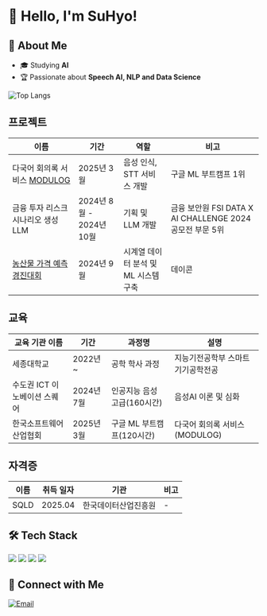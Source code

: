 
<!--
**KimSooHyo/KimSooHyo** is a ✨ _special_ ✨ repository because its `README.md` (this file) appears on your GitHub profile.

Here are some ideas to get you started:

- 🔭 I’m currently working on ...
- 🌱 I’m currently learning ...
- 👯 I’m looking to collaborate on ...
- 🤔 I’m looking for help with ...
- 💬 Ask me about ...
- 📫 How to reach me: ...
- 😄 Pronouns: ...
- ⚡ Fun fact: ...
-->

# 👋 Hello, I'm SuHyo!


## 🚀 About Me
- 🎓 Studying **AI**
- 🏆 Passionate about **Speech AI, NLP and Data Science**

<!--
이 부분은 주석 처리되어 보이지 않습니다.
- 🌱 Currently learning **Reinforcement Learning & Generative AI**
- 💡 Interested in **Building AI models & Open Source Contributions**
-->


![Top Langs](https://github-readme-stats.vercel.app/api/top-langs/?username=KimSooHyo&layout=compact&theme=merko&title_color=navy&bg_color=white)


## 프로젝트
 
 | 이름    | 기간          | 역할             | 비고                 |
 |---------------|--------------------|--------------------|-----------------------------|
 | 다국어 회의록 서비스 [MODULOG](https://github.com/KimSooHyo/MODULOG.git)  | 2025년 3월 | 음성 인식, STT 서비스 개발  | 구글 ML 부트캠프 1위  |
 | 금융 투자 리스크 시나리오 생성 LLM | 2024년 8월 - 2024년 10월 | 기획 및 LLM 개발 | 금융 보안원 FSI DATA X AI CHALLENGE 2024 공모전 부문 5위 |
 | [농산물 가격 예측 경진대회](https://github.com/KimSooHyo/Price-Prediction-Competition.git) | 2024년 9월 | 시계열 데이터 분석 및 ML 시스템 구축 | 데이콘 |
 
 ## 교육
 
 | 교육 기관 이름 | 기간 | 과정명                   | 설명                   |
 |----------------|-----------|--------------------------|------------------------|
 | 세종대학교     | 2022년 ~   | 공학 학사 과정 | 지능기전공학부 스마트기기공학전공 |
 |  수도권 ICT 이노베이션 스퀘어  | 2024년 7월    | 인공지능 음성 고급(160시간)      | 음성AI 이론 및 심화  |
 | 한국소프트웨어산업협회 | 2025년 3월 | 구글 ML 부트캠프(120시간) | 다국어 회의록 서비스 (MODULOG) |

## 자격증
 | 이름         | 취득 일자     | 기관                   | 비고                   |
 |----------------|-----------|--------------------------|------------------------|
 | SQLD| 2025.04 | 한국데이터산업진흥원 | - |

<!--
 ## 경험
 | 기관          | 기간      | 활동                   | 비고                   |
 |----------------|-----------|--------------------------|------------------------|
 | perpic.ai | 2023년  |서포터즈 1기 | 생성형 ai를 통한 이미지 제작 및 피드백 활동 |
 | 인디펍 | 2025년  | 서포터즈 51기 |  독립출판물 서평 작성 및 독립출판 마케팅 콘텐츠 제작 |

-->

## 🛠️ Tech Stack
<p align="left">
  <img src="https://img.shields.io/badge/Python-3776AB?style=for-the-badge&logo=python&logoColor=white"/>
  <img src="https://img.shields.io/badge/PyTorch-EE4C2C?style=for-the-badge&logo=pytorch&logoColor=white"/>
  <img src="https://img.shields.io/badge/C-A8B9CC?style=flat-square&logo=C&logoColor=white"/>
  <img src="https://img.shields.io/badge/GitHub-181717?style=for-the-badge&logo=github&logoColor=white"/>
</p>

## 🔗 Connect with Me
[![Email](https://img.shields.io/badge/Email-D14836?style=for-the-badge&logo=gmail&logoColor=white)](mailto:soohyo0531@gmail.com)

